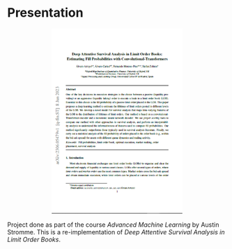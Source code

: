 # Presentation

<div align="center">
  <img src="documents/preview.PNG" alt="Main paper" width="300"/>
</div>

Project done as part of the course *Advanced Machine Learning* by Austin Stromme.
This is a re-implementation of *Deep Attentive Survival Analysis in Limit Order Books*.